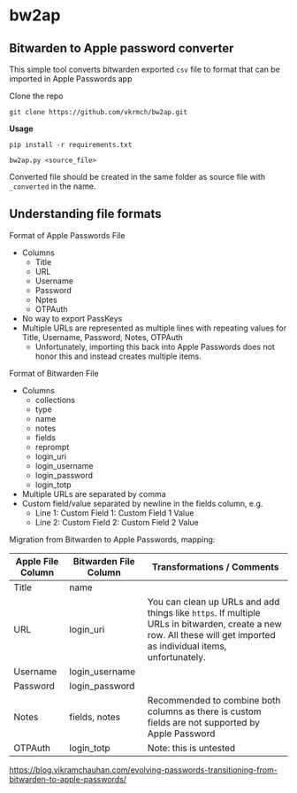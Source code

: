 # bw2ap
## Bitwarden to Apple password converter
This simple tool converts bitwarden exported `csv` file to format that can be imported in Apple Passwords app

Clone the repo

    git clone https://github.com/vkrmch/bw2ap.git

**Usage**

    pip install -r requirements.txt

    bw2ap.py <source_file>

Converted file should be created in the same folder as source file with `_converted` in the name.

## Understanding file formats

Format of Apple Passwords File

- Columns
    - Title
    - URL
    - Username
    - Password
    - Nptes
    - OTPAuth
- No way to export PassKeys
- Multiple URLs are represented as multiple lines with repeating values for Title, Username, Password, Notes, OTPAuth
    - Unfortunately, importing this back into Apple Passwords does not honor this and instead creates multiple items.

Format of Bitwarden File

- Columns
    - collections
    - type
    - name
    - notes
    - fields
    - reprompt
    - login_uri
    - login_username
    - login_password
    - login_totp
- Multiple URLs are separated by comma
- Custom field/value separated by newline in the fields column, e.g.
    - Line 1: Custom Field 1: Custom Field 1 Value
    - Line 2: Custom Field 2: Custom Field 2 Value

Migration from Bitwarden to Apple Passwords, mapping:

| Apple File Column | Bitwarden File Column | Transformations / Comments                                                                                                                                          |
| --- | --- |---------------------------------------------------------------------------------------------------------------------------------------------------------------------|
| Title | name |                                                                                                                                                                     |
| URL | login_uri | You can clean up URLs and add things like `https`. If multiple URLs in bitwarden, create a new row. All these will get imported as individual items, unfortunately. |
| Username | login_username |                                                                                                                                                                     |
| Password | login_password |                                                                                                                                                                     |
| Notes | fields, notes | Recommended to combine both columns as there is custom fields are not supported by Apple Password                                                                   |
| OTPAuth | login_totp | Note: this is untested                                                                                                                                              |

https://blog.vikramchauhan.com/evolving-passwords-transitioning-from-bitwarden-to-apple-passwords/
